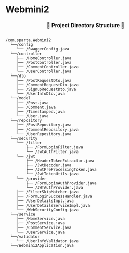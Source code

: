 # Webmini2

<h3 align="center"><b>📂 Project Directory Structure 📁</b></h3>

<pre>
<code>
/com.sparta.Webmini2
  └──/config
     └── /SwaggerConfig.java
  └──/controller
     ├── /HomeController.java
     ├── /PostController.java
     ├── /CommentController.java
     └── /UserController.java
  └──/dto
     ├── /PostRequestDto.java
     ├── /CommentRequestDto.java
     ├── /SignupRequestDto.java
     └── /UserInfoDto.java
  └──/model
     ├── /Post.java
     ├── /Comment.java
     ├── /Timestamped.java
     └── /User.java
  └──/repository
     ├── /PostRepository.java
     ├── /CommentRepository.java
     └── /UserRepository.java
  └──/security
     └── /filter
         ├── /FormLoginFilter.java
         └── /JwtAuthFilter.java
     └── /jwt
         ├── /HeaderTokenExtractor.java
         ├── /JwtDecoder.java
         ├── /JwtPreProcessingToken.java
         └── /JwtTokenUtils.java
     └── /provider
         ├── /FormLoginAuthProvider.java
         └── /JWTAuthProvider.java
     ├── /FilterSkipMatcher.java
     ├── /FormLoginSuccessHandler.java
     ├── /UserDetailsImpl.java
     ├── /UserDetailsServiceImpl.java
     └── /WebSecurityConfig.java
  └──/service
     ├── /HomeService.java
     ├── /PostService.java
     ├── /CommentService.java
     └── /UserService.java
  └──/validator
     └── /UserInfoValidator.java
  └──/Webmini2Application.java
</code>
</pre>